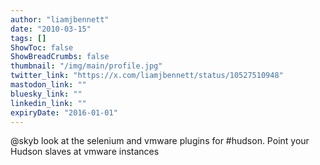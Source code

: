 ```yaml
---
author: "liamjbennett"
date: "2010-03-15"
tags: []
ShowToc: false
ShowBreadCrumbs: false
thumbnail: "/img/main/profile.jpg"
twitter_link: "https://x.com/liamjbennett/status/10527510948"
mastodon_link: ""
bluesky_link: ""
linkedin_link: ""
expiryDate: "2016-01-01"
---
```


@skyb look at the selenium and vmware plugins for #hudson. Point your Hudson slaves at vmware instances

